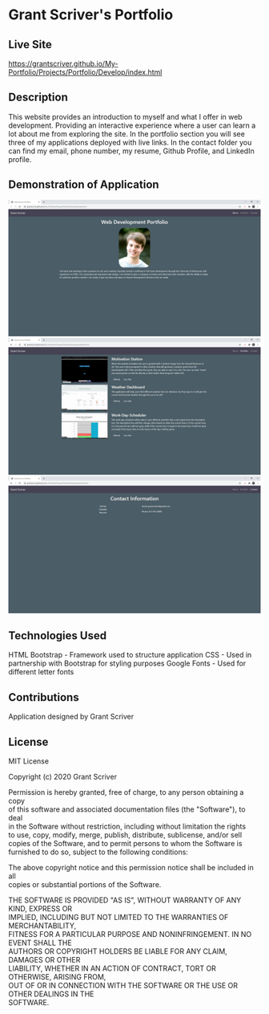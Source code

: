 # Grant Scriver's Portfolio

## Live Site

https://grantscriver.github.io/My-Portfolio/Projects/Portfolio/Develop/index.html

## Description

This website provides an introduction to myself and what I offer in web development. Providing an interactive experience where a user can learn a lot about me from exploring the site. In the portfolio section you will see three of my applications deployed with live links. In the contact folder you can find my email, phone number, my resume, Github Profile, and LinkedIn profile.

## Demonstration of Application

![About Me Page](./Assets/Portfolioscreenshot1.jpg)
![Portfolio Page](./Assets/Portfolioscreenshot2.jpg)
![Contact Page](./Assets/Portfolioscreenshot3.jpg)

## Technologies Used

HTML
Bootstrap - Framework used to structure application
CSS - Used in partnership with Bootstrap for styling purposes
Google Fonts - Used for different letter fonts

## Contributions

Application designed by Grant Scriver

## License

MIT License

Copyright (c) 2020 Grant Scriver

Permission is hereby granted, free of charge, to any person obtaining a copy  
of this software and associated documentation files (the "Software"), to deal  
in the Software without restriction, including without limitation the rights  
to use, copy, modify, merge, publish, distribute, sublicense, and/or sell  
copies of the Software, and to permit persons to whom the Software is  
furnished to do so, subject to the following conditions:

The above copyright notice and this permission notice shall be included in all  
copies or substantial portions of the Software.

THE SOFTWARE IS PROVIDED "AS IS", WITHOUT WARRANTY OF ANY KIND, EXPRESS OR  
IMPLIED, INCLUDING BUT NOT LIMITED TO THE WARRANTIES OF MERCHANTABILITY,  
FITNESS FOR A PARTICULAR PURPOSE AND NONINFRINGEMENT. IN NO EVENT SHALL THE  
AUTHORS OR COPYRIGHT HOLDERS BE LIABLE FOR ANY CLAIM, DAMAGES OR OTHER  
LIABILITY, WHETHER IN AN ACTION OF CONTRACT, TORT OR OTHERWISE, ARISING FROM,  
OUT OF OR IN CONNECTION WITH THE SOFTWARE OR THE USE OR OTHER DEALINGS IN THE  
SOFTWARE.
